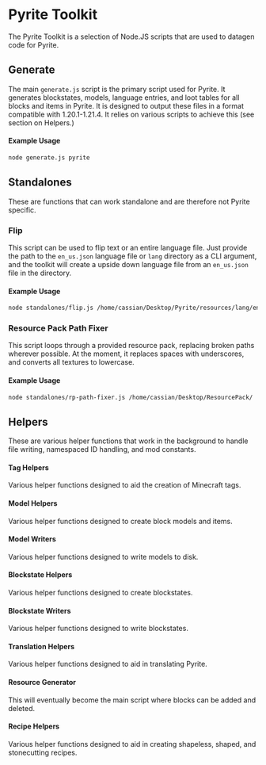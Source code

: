 # Pyrite Toolkit
The Pyrite Toolkit is a selection of Node.JS scripts that are used to datagen code for Pyrite.

## Generate
The main `generate.js` script is the primary script used for Pyrite. It generates blockstates, models, language entries, and loot tables for all blocks and items in Pyrite. It is designed to output these files in a format compatible with 1.20.1-1.21.4. It relies on various scripts to achieve this (see section on Helpers.)

#### Example Usage
```bash
node generate.js pyrite
```

## Standalones

These are functions that can work standalone and are therefore not Pyrite specific.

### Flip

This script can be used to flip text or an entire language file. Just provide the path to the `en_us.json` language file or `lang` directory as a CLI argument, and the toolkit will create a upside down language file from an `en_us.json` file in the directory.

#### Example Usage
```bash
node standalones/flip.js /home/cassian/Desktop/Pyrite/resources/lang/en_us.json
```

### Resource Pack Path Fixer
This script loops through a provided resource pack, replacing broken paths wherever possible. At the moment, it replaces spaces with underscores, and converts all textures to lowercase.

#### Example Usage
```bash
node standalones/rp-path-fixer.js /home/cassian/Desktop/ResourcePack/
```

## Helpers

These are various helper functions that work in the background to handle file writing, namespaced ID handling, and mod constants.

#### Tag Helpers

Various helper functions designed to aid the creation of Minecraft tags.

#### Model Helpers

Various helper functions designed to create block models and items.

#### Model Writers

Various helper functions designed to write models to disk.

#### Blockstate Helpers

Various helper functions designed to create blockstates.

#### Blockstate Writers

Various helper functions designed to write blockstates.

#### Translation Helpers

Various helper functions designed to aid in translating Pyrite.

#### Resource Generator

This will eventually become the main script where blocks can be added and deleted.

#### Recipe Helpers

Various helper functions designed to aid in creating shapeless, shaped, and stonecutting recipes.